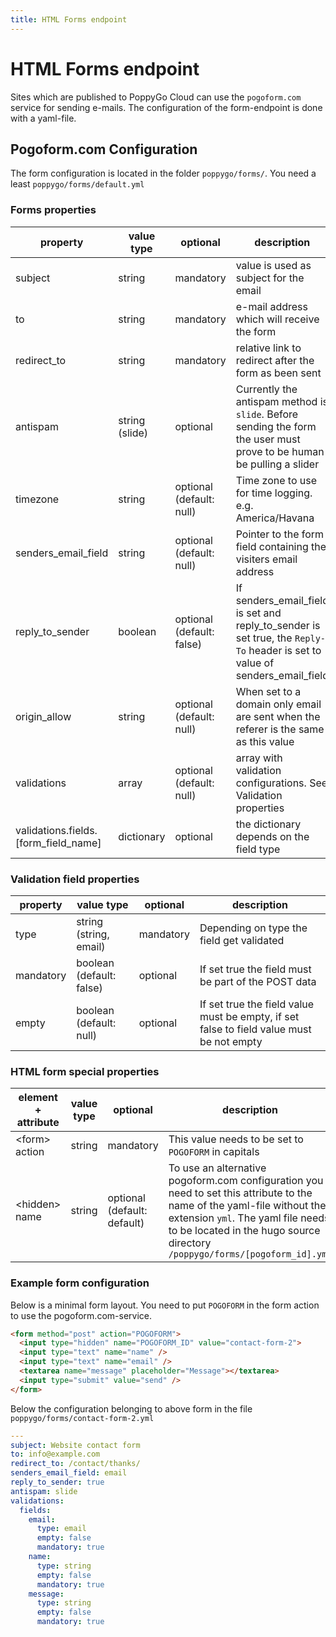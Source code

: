 ```yaml
---
title: HTML Forms endpoint
---
```


# HTML Forms endpoint

Sites which are published to PoppyGo Cloud can use the `pogoform.com` service
for sending e-mails. The configuration of the form-endpoint is done with a yaml-file.

## Pogoform.com Configuration

The form configuration is located in the folder `poppygo/forms/`. You need a
least `poppygo/forms/default.yml`

### Forms properties

| property                             | value type     | optional                  | description                                                                                                                 |
|--------------------------------------|----------------|---------------------------|-----------------------------------------------------------------------------------------------------------------------------|
| subject                              | string         | mandatory                 | value is used as subject for the email                                                                                      |
| to                                   | string         | mandatory                 | e-mail address which will receive the form                                                                                  |
| redirect_to                          | string         | mandatory                 | relative link to redirect after the form as been sent                                                                       |
| antispam                             | string (slide) | optional                  | Currently the antispam method is `slide`. Before sending the form the user must prove to be human be pulling a slider       |
| timezone                             | string         | optional (default: null)  | Time zone to use for time logging. e.g. America/Havana                                                                      |
| senders_email_field                  | string         | optional (default: null)  | Pointer to the form field containing the visiters email address                                                             |
| reply_to_sender                      | boolean        | optional (default: false) | If senders_email_field is set and reply_to_sender is set true, the `Reply-To` header is set to value of senders_email_field |
| origin_allow                         | string         | optional (default: null)  | When set to a domain only email are sent when the referer is the same as this value                                         |
| validations                          | array          | optional (default: null)  | array with validation configurations. See Validation properties                                                             |
| validations.fields.[form_field_name] | dictionary     | optional                  | the dictionary depends on the field type                                                                                    |

### Validation field properties

| property  | value type               | optional  | description                                                                              |
|-----------|--------------------------|-----------|------------------------------------------------------------------------------------------|
| type      | string (string, email)   | mandatory | Depending on type the field get validated                                                |
| mandatory | boolean (default: false) | optional  | If set true the field must be part of the POST data                                      |
| empty     | boolean (default: null)  | optional  | If set true the field value must be empty, if set false to field value must be not empty |

### HTML form special properties

| element + attribute | value type | optional                    | description                                                                                                                                                                                                                                 |
|---------------------|------------|-----------------------------|---------------------------------------------------------------------------------------------------------------------------------------------------------------------------------------------------------------------------------------------|
| \<form\> action     | string     | mandatory                   | This value needs to be set to `POGOFORM` in capitals                                                                                                                                                                                        |
| \<hidden\> name     | string     | optional (default: default) | To use an alternative pogoform.com configuration you need to set this attribute to the name of the yaml-file without the extension `yml`. The yaml file needs to be located in the hugo source directory `/poppygo/forms/[pogoform_id].yml` |

### Example form configuration

Below is a minimal form layout. You need to put `POGOFORM` in the form action
to use the pogoform.com-service.

```html
<form method="post" action="POGOFORM">
  <input type="hidden" name="POGOFORM_ID" value="contact-form-2">
  <input type="text" name="name" />
  <input type="text" name="email" />
  <textarea name="message" placeholder="Message"></textarea>
  <input type="submit" value="send" />
</form>
```

Below the configuration belonging to above form in the file
`poppygo/forms/contact-form-2.yml`

```yaml
---
subject: Website contact form
to: info@example.com
redirect_to: /contact/thanks/
senders_email_field: email
reply_to_sender: true
antispam: slide
validations:
  fields:
    email:
      type: email
      empty: false
      mandatory: true
    name:
      type: string
      empty: false
      mandatory: true
    message:
      type: string
      empty: false
      mandatory: true
```
